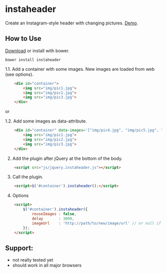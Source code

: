 instaheader
====

Create an Instagram-style header with changing pictures. [Demo](http://splagemann.github.io/instaheader/).

How to Use
----------

[Download](https://github.com/splagemann/instaheader/archive/master.zip) or install with bower.

```
bower install instaheader
```


1.1. Add a container with some images. New images are loaded from web (see options).
```html
    <div id="container">
        <img src="img/pic1.jpg">
        <img src="img/pic2.jpg">
        <img src="img/pic3.jpg">
    </div>
```
or 

1.2. Add some images as data-attribute.
```html
    <div id="container" data-images='["img/pic4.jpg", "img/pic5.jpg", "img/pic6.jpg"]'>
        <img src="img/pic1.jpg">
        <img src="img/pic2.jpg">
        <img src="img/pic3.jpg">
    </div>
```

2. Add the plugin after jQuery at the bottom of the body.

```html
    <script src="js/jquery.instaheader.js"></script>
```

3. Call the plugin.
```html
    <script>$('#container').instaheader();</script>
```

4. Options
```html
    <script>
        $('#container').instaheader({
            reuseImages : false,
            delay       : 3000,
            imageUrl    : 'http://path/to/new/image/url' // or null if you use data-attribute
        });
    </script>
```

Support:
--------
* not really tested yet
* should work in all major browsers
